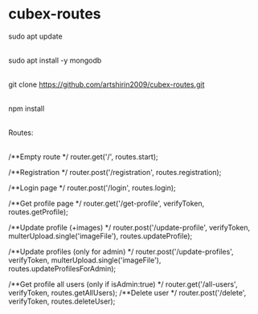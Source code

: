 # cubex-routes

sudo apt update</br></br>

sudo apt install -y mongodb</br></br>

git clone https://github.com/artshirin2009/cubex-routes.git</br></br>

npm install</br></br>

Routes:</br></br>

/**Empty route */
router.get('/', routes.start);

/**Registration */
router.post('/registration', routes.registration);

/**Login page */
router.post('/login', routes.login);

/**Get profile page */
router.get('/get-profile', verifyToken, routes.getProfile);

/**Update profile (+images) */
router.post('/update-profile',
    verifyToken,
    multerUpload.single('imageFile'),
    routes.updateProfile);

/**Update profiles (only for admin) */
router.post('/update-profiles',
    verifyToken,
    multerUpload.single('imageFile'),
    routes.updateProfilesForAdmin);

/**Get profile all users (only if isAdmin:true) */
router.get('/all-users', verifyToken, routes.getAllUsers);
/**Delete user */
router.post('/delete', verifyToken, routes.deleteUser);
